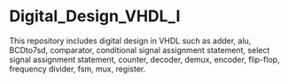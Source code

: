 # Digital_Design_VHDL_I
This repository includes digital design in VHDL such as adder, alu, BCDto7sd, comparator, 
conditional signal assignment statement, select signal assignment statement, counter, decoder, 
demux, encoder, flip-flop, frequency divider, fsm, mux, register.
